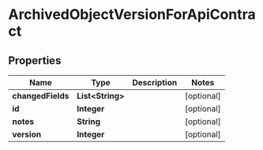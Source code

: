 

# ArchivedObjectVersionForApiContract

## Properties

Name | Type | Description | Notes
------------ | ------------- | ------------- | -------------
**changedFields** | **List&lt;String&gt;** |  |  [optional]
**id** | **Integer** |  |  [optional]
**notes** | **String** |  |  [optional]
**version** | **Integer** |  |  [optional]



